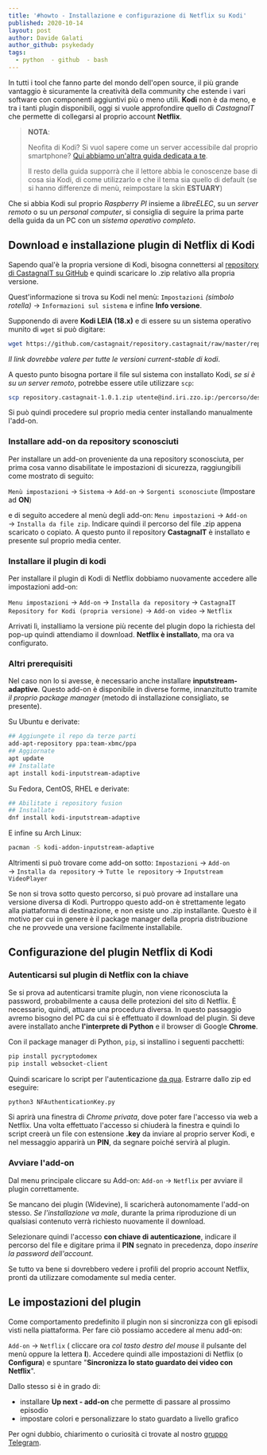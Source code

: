 ```yaml
---
title: '#howto - Installazione e configurazione di Netflix su Kodi'
published: 2020-10-14
layout: post
author: Davide Galati
author_github: psykedady
tags:
  - python  - github  - bash
---
```

In tutti i tool che fanno parte del mondo dell'open source, il più grande vantaggio è sicuramente la creatività della community che estende i vari software con componenti aggiuntivi più o meno utili. 
**Kodi** non è da meno, e tra i tanti plugin disponibili, oggi si vuole approfondire quello di *CastagnaIT* che permette di collegarsi al proprio account **Netflix**.

> **NOTA**:
>
> Neofita di Kodi? Si vuol sapere come un server accessibile dal proprio smartphone? [Qui abbiamo un'altra guida dedicata a te](https://linuxhub.it/articles/howto-creazione-impostazione-server-kodi). 
>
> Il resto della guida supporrà che il lettore abbia le conoscenze base di cosa sia Kodi, di come utilizzarlo e che il tema sia quello di default (se si hanno differenze di menù, reimpostare la skin **ESTUARY**) 

Che si abbia Kodi sul proprio *Raspberry PI* insieme a *libreELEC*, su un *server remoto* o su un *personal computer*, si consiglia di seguire la prima parte della guida da un PC con un *sistema operativo completo*. 

## Download e installazione plugin di Netflix di Kodi

Sapendo qual'è la propria versione di Kodi, bisogna connettersi al [repository di CastagnaIT su GitHub](https://github.com/CastagnaIT/plugin.video.netflix) e quindi scaricare lo .zip relativo alla propria versione. 

Quest'informazione si trova su Kodi nel menù: `Impostazioni` *(simbolo rotella)* &rarr; `Informazioni sul sistema` e infine **Info versione**.

Supponendo di avere **Kodi LEIA (18.x)** e di essere su un sistema operativo munito di `wget` si può digitare:

```bash
wget https://github.com/castagnait/repository.castagnait/raw/master/repository.castagnait-1.0.1.zip 
```

*Il link dovrebbe valere per tutte le versioni current-stable di kodi*.

A questo punto bisogna portare il file sul sistema con installato Kodi, *se si è su un server remoto*, potrebbe essere utile utilizzare `scp`: 

```bash
scp repository.castagnait-1.0.1.zip utente@ind.iri.zzo.ip:/percorso/destinazione
```

Si può quindi procedere sul proprio media center installando manualmente l'add-on.

### Installare add-on da repository sconosciuti

Per installare un add-on proveniente da una repository sconosciuta, per prima cosa vanno disabilitate le impostazioni di sicurezza, raggiungibili come mostrato di seguito:

`Menù impostazioni` &rarr; `Sistema` &rarr; `Add-on` &rarr; `Sorgenti sconosciute` (Impostare ad **ON**)

e di seguito accedere al menù degli add-on: `Menu impostazioni` &rarr; `Add-on` &rarr; `Installa da file zip`. Indicare quindi il percorso del file .zip appena scaricato o copiato. A questo punto il repository **CastagnaIT** è installato e presente sul proprio media center.

### Installare il plugin di kodi

Per installare il plugin di Kodi di Netflix dobbiamo nuovamente accedere alle impostazioni add-on:

`Menu impostazioni` &rarr; `Add-on` &rarr; `Installa da repository` &rarr; `CastagnaIT Repository for Kodi (propria versione)` &rarr; `Add-on video` &rarr; `Netflix`

Arrivati lì, installiamo la versione più recente del plugin dopo la richiesta del pop-up quindi attendiamo il download. **Netflix è installato**, ma ora va configurato.

### Altri prerequisiti

Nel caso non lo si avesse, è necessario anche installare **inputstream-adaptive**. Questo add-on è disponibile in diverse forme, innanzitutto tramite *il proprio package manager* (metodo di installazione consigliato, se presente).

Su Ubuntu e derivate: 
```bash
## Aggiungete il repo da terze parti
add-apt-repository ppa:team-xbmc/ppa
## Aggiornate 
apt update
## Installate
apt install kodi-inputstream-adaptive
```

Su Fedora, CentOS, RHEL e derivate:
```bash
## Abilitate i repository fusion
## Installate
dnf install kodi-inputstream-adaptive
```

E infine su Arch Linux:
```bash
pacman -S kodi-addon-inputstream-adaptive 
```

Altrimenti si può trovare come add-on sotto: `Impostazioni` &rarr; `Add-on` &rarr; `Installa da repository` &rarr; `Tutte le repository` &rarr; `Inputstream VideoPlayer`

Se non si trova sotto questo percorso, si può provare ad installare una versione diversa di Kodi. Purtroppo questo add-on è strettamente legato alla piattaforma di destinazione, e non esiste uno .zip installante. Questo è il motivo per cui in genere è il package manager della propria distribuzione che ne provvede una versione facilmente installabile.

## Configurazione del plugin Netflix di Kodi

### Autenticarsi sul plugin di Netflix con la chiave

Se si prova ad autenticarsi tramite plugin, non viene riconosciuta la password, probabilmente a causa delle protezioni del sito di Netflix. È necessario, quindi, attuare una procedura diversa. In questo passaggio avremo bisogno del PC da cui si è effettuato il download del plugin. Si deve avere installato anche **l'interprete di Python** e il browser di Google **Chrome**.

Con il package manager di Python, `pip`, si installino i seguenti pacchetti:

```bash
pip install pycryptodomex
pip install websocket-client
```

Quindi scaricare lo script per l'autenticazione [da qua](https://www.dropbox.com/sh/ls3veptflvneub1/AABz9Tt3EqKUb90PQXNarNxga?dl=0). Estrarre dallo zip ed eseguire:

```bash
python3 NFAuthenticationKey.py
```
Si aprirà una finestra di *Chrome privata*, dove poter fare l'accesso via web a Netflix. Una volta effettuato l'accesso si chiuderà la finestra e quindi lo script creerà un file con estensione **.key** da inviare al proprio server Kodi, e nel messaggio apparirà un **PIN**, da segnare poiché servirà al plugin.

### Avviare l'add-on

Dal menu principale cliccare su Add-on: `Add-on` &rarr; `Netflix` per avviare il plugin correttamente.

Se mancano dei plugin (Widevine), li scaricherà autonomamente l'add-on stesso. *Se l'installazione va male*, durante la prima riproduzione di un qualsiasi contenuto verrà richiesto nuovamente il download.

Selezionare quindi l'accesso **con chiave di autenticazione**, indicare il percorso del file e digitare prima il **PIN** segnato in precedenza, dopo *inserire la password dell'account*.

Se tutto va bene si dovrebbero vedere i profili del proprio account Netflix, pronti da utilizzare comodamente sul media center.

## Le impostazioni del plugin

Come comportamento predefinito il plugin non si sincronizza con gli episodi visti nella piattaforma. Per fare ciò possiamo accedere al menu add-on:

`Add-on` &rarr; `Netflix` ( cliccare ora *col tasto destro del mouse* il pulsante del menù oppure la lettera **I**). Accedere quindi alle impostazioni di Netflix (o **Configura**) e spuntare "**Sincronizza lo stato guardato dei video con Netflix**".

 Dallo stesso si è in grado di:
- installare **Up next - add-on** che permette di passare al prossimo episodio
- impostare colori e personalizzare lo stato guardato a livello grafico

Per ogni dubbio, chiarimento o curiosità ci trovate al nostro <a href="https://t.me/linuxpeople">gruppo Telegram</a>.